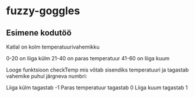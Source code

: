 # fuzzy-goggles

## Esimene kodutöö
Katlal on kolm temperatuurivahemikku

0-20 on liiga külm
21-40 on paras temperatuur
41-60 on liiga kuum

Looge funktsioon checkTemp mis võtab sisendiks temperatuuri ja tagastab vahemike puhul järgneva numbri:

Liiga külm tagastab -1
Paras temperatuur tagastab 0
Liiga kuum tagastab 1